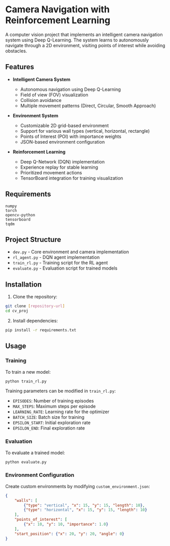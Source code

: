 # Camera Navigation with Reinforcement Learning

A computer vision project that implements an intelligent camera navigation system using Deep Q-Learning. The system learns to autonomously navigate through a 2D environment, visiting points of interest while avoiding obstacles.

## Features

- **Intelligent Camera System**
  - Autonomous navigation using Deep Q-Learning
  - Field of view (FOV) visualization
  - Collision avoidance
  - Multiple movement patterns (Direct, Circular, Smooth Approach)

- **Environment System**
  - Customizable 2D grid-based environment
  - Support for various wall types (vertical, horizontal, rectangle)
  - Points of Interest (POI) with importance weights
  - JSON-based environment configuration

- **Reinforcement Learning**
  - Deep Q-Network (DQN) implementation
  - Experience replay for stable learning
  - Prioritized movement actions
  - TensorBoard integration for training visualization

## Requirements

```
numpy
torch
opencv-python
tensorboard
tqdm
```

## Project Structure

- `dev.py` - Core environment and camera implementation
- `rl_agent.py` - DQN agent implementation
- `train_rl.py` - Training script for the RL agent
- `evaluate.py` - Evaluation script for trained models

## Installation

1. Clone the repository:
```bash
git clone [repository-url]
cd cv_proj
```

2. Install dependencies:
```bash
pip install -r requirements.txt
```

## Usage

### Training

To train a new model:
```bash
python train_rl.py
```

Training parameters can be modified in `train_rl.py`:
- `EPISODES`: Number of training episodes
- `MAX_STEPS`: Maximum steps per episode
- `LEARNING_RATE`: Learning rate for the optimizer
- `BATCH_SIZE`: Batch size for training
- `EPSILON_START`: Initial exploration rate
- `EPSILON_END`: Final exploration rate

### Evaluation

To evaluate a trained model:
```bash
python evaluate.py
```

### Environment Configuration

Create custom environments by modifying `custom_environment.json`:
```json
{
    "walls": [
        {"type": "vertical", "x": 15, "y": 15, "length": 10},
        {"type": "horizontal", "x": 15, "y": 15, "length": 10}
    ],
    "points_of_interest": [
        {"x": 10, "y": 10, "importance": 1.0}
    ],
    "start_position": {"x": 20, "y": 20, "angle": 0}
}
```
